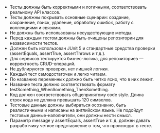- Тесты должны быть корректными и логичными, соответствовать реальному API классов.
- Тесты должны покрывать основные сценарии: создание, сохранение, поиск, удаление, обработку ошибок, работу с коллекциями и связями.
- Не должны быть использованы несуществующие методы.
- Перед каждым тестом должны быть очищены репозитории для независимости тестов.
- Должен быть использован JUnit 5 и стандартные средства проверки (assertEquals, assertTrue, assertThrows и т.д.).
- Для сервисов тестируется бизнес-логика, для репозиториев — корректность CRUD-операций.
- Не дублируются проверки, нет лишней логики.
- Каждый тест самодостаточен и легко читаем.
- По названию переменных должно быть четко ясно, что в них лежит.
- Название теста должно соответствовать формату testSomething_WhenSomething_ThenSomething.
- Код должен соответствовать общепринятому code style. Длина строк кода не должна превышать 120 символов.
- Тестовые данные должны выбираться осознанно, быть реалистичными и написаны на английском языке. Не подойдут тестовые данные-наполнители, они должны нести смысл.
- Параметр message у assertEquals, assertTrue и т. д. должен давать разработчику четкое представление о том, что происходит в тесте.